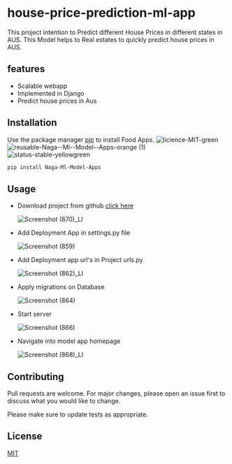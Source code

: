 # house-price-prediction-ml-app
This project intention to Predict different House Prices in different states in AUS. This Model helps to Real estates to quickly predict house prices in AUS.
## features
   - Scalable webapp
   - Implemented in Django
   - Predict house prices in Aus
  
## Installation
Use the package manager [pip](https://pypi.org/project/Naga-Ml-Model-Apps/) to install Food Apps.
![licience-MIT-green](https://user-images.githubusercontent.com/92179722/136644506-92d1c95e-1407-4fe8-8d41-1020a4d6d257.png) ![reusable-Naga--Ml--Model--Apps-orange (1)](https://user-images.githubusercontent.com/92179722/136644513-5fa64338-3292-4006-a785-f8189c9c929b.png) ![status-stable-yellowgreen](https://user-images.githubusercontent.com/92179722/136644526-45d63c41-0397-427d-9388-ed9c145dc91f.png)

```bash
pip install Naga-Ml-Model-Apps
```
## Usage

- Download project from github [click here](https://github.com/Nagababu91768/house-price-prediction-ml-app/archive/refs/heads/master.zip)

   ![Screenshot (870)_LI](https://user-images.githubusercontent.com/92179722/136644933-6fbcca0f-e3d5-49f8-aae5-0cf01f8116c0.jpg)
   
- Add Deployment App in settings.py file

   ![Screenshot (859)](https://user-images.githubusercontent.com/92179722/136644637-19c8cddf-2bbc-4654-8663-bfdc1639bbfd.png)
   
- Add Deployment app url's in Project urls.py

   ![Screenshot (862)_LI](https://user-images.githubusercontent.com/92179722/136644767-6231ff1c-76cb-4d34-ab8c-1b9e2df212a5.jpg)
   
- Apply migrations on Database
 
   ![Screenshot (864)](https://user-images.githubusercontent.com/92179722/136644819-706d6e05-e449-452f-ac47-ccfd2452c4ae.png)

- Start server 

   ![Screenshot (866)](https://user-images.githubusercontent.com/92179722/136644850-13cde7a2-f1d2-4418-845f-efa1af21cab5.png)

- Navigate into model app homepage

   ![Screenshot (868)_LI](https://user-images.githubusercontent.com/92179722/136644894-38bcc18b-c853-432d-ad67-99b02bacfd21.jpg)

## Contributing
Pull requests are welcome. For major changes, please open an issue first to discuss what you would like to change.

Please make sure to update tests as appropriate.

## License
[MIT](https://choosealicense.com/licenses/mit/)

